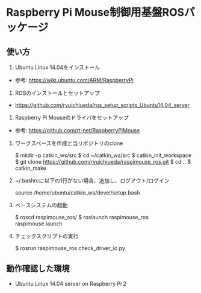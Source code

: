 # Raspberry Pi Mouse制御用基盤ROSパッケージ

## 使い方

1. Ubuntu Linux 14.04をインストール
  - 参考: https://wiki.ubuntu.com/ARM/RaspberryPi
1. ROSのインストールとセットアップ
  - https://github.com/ryuichiueda/ros_setup_scripts_Ubuntu14.04_server
1. Raspberry Pi Mouseのドライバをセットアップ
  - 参考: https://github.com/rt-net/RaspberryPiMouse 
1. ワークスペースを作成と当リポジトリのclone

    $ mkdir -p catkin_ws/src
    $ cd ~/catkin_ws/src
    $ catkin_init_workspace
    $ git clone https://github.com/ryuichiueda/raspimouse_ros.git
    $ cd ..
    $ catkin_make

1. ~/.bashrcに以下の1行がない場合、追加し、ログアウト/ログイン

    source /home/ubuntu/catkin_ws/devel/setup.bash

1. ベースシステムの起動

    $ roscd raspimouse_ros/
    $ roslaunch raspimouse_ros raspimouse.launch 

1. チェックスクリプトの実行

    $ rosrun raspimouse_ros check_driver_io.py 



## 動作確認した環境

- Ubuntu Linux 14.04 server on Raspberry Pi 2

